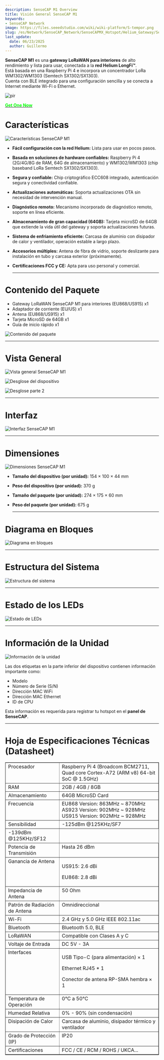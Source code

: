 ```yaml
---
description: SenseCAP M1 Overview
title: Visión General SenseCAP M1
keywords:
- SenseCAP Network
image: https://files.seeedstudio.com/wiki/wiki-platform/S-tempor.png
slug: /es/Network/SenseCAP_Network/SenseCAPMX_Hotspot/Helium_Gateway/SenseCAP_M1/SenseCAP_M1_Overview
last_update:
  date: 06/23/2025
  author: Guillermo
---
```


**SenseCAP M1** es una **gateway LoRaWAN para interiores** de alto rendimiento y lista para usar, conectada a la **red Helium LongFi™**.  
Está basada en una Raspberry Pi 4 e incorpora un concentrador LoRa WM1302/WM1303 (Semtech SX1302/SX1303).  
Cuenta con BLE integrado para una configuración sencilla y se conecta a Internet mediante Wi-Fi o Ethernet.

<p style={{textAlign: 'center'}}><img src="https://www.sensecapmx.com/wp-content/uploads/2022/06/sensecapm1.webp" alt="pir" width={600} height="auto" /></p>


<div class="get_one_now_container" style={{textAlign: 'center'}}>
    <a class="get_one_now_item" href="https://www.seeedstudio.com/SenseCAP-M1-LoRaWAN-Indoor-Gateway-EU868-p-5022.html" target="_blank">
            <strong><span><font color={'FFFFFF'} size={"4"}> Get One Now </font></span></strong>
    </a>
</div>

**Características**
===================

![Características SenseCAP M1](https://www.sensecapmx.com/wp-content/uploads/2022/06/features.jpg)

*   **Fácil configuración con la red Helium:** Lista para usar en pocos pasos.
*   **Basada en soluciones de hardware confiables:** Raspberry Pi 4 (2G/4G/8G de RAM, 64G de almacenamiento) y WM1302/WM1303 (chip baseband LoRa Semtech SX1302/SX1303).
*   **Segura y confiable:** Chip criptográfico ECC608 integrado, autenticación segura y conectividad confiable.
*   **Actualizaciones automáticas:** Soporta actualizaciones OTA sin necesidad de intervención manual.
*   **Diagnóstico remoto:** Mecanismo incorporado de diagnóstico remoto, soporte en línea eficiente.
*   **Almacenamiento de gran capacidad (64GB):** Tarjeta microSD de 64GB que extiende la vida útil del gateway y soporta actualizaciones futuras.
*   **Sistema de enfriamiento eficiente:** Carcasa de aluminio con disipador de calor y ventilador, operación estable a largo plazo.
*   **Accesorios múltiples:** Antena de fibra de vidrio, soporte deslizante para instalación en tubo y carcasa exterior (próximamente).
*   **Certificaciones FCC y CE:** Apta para uso personal y comercial.  
    
    * * *
    
**Contenido del Paquete**
=========================

*   Gateway LoRaWAN SenseCAP M1 para interiores (EU868/US915) x1  
*   Adaptador de corriente (EU/US) x1  
*   Antena (EU868/US915) x1  
*   Tarjeta MicroSD de 64GB x1  
*   Guía de inicio rápido x1  

![Contenido del paquete](https://www.sensecapmx.com/wp-content/uploads/2022/06/package-contents.png)

* * *

**Vista General**
=================

![Vista general SenseCAP M1](https://www.sensecapmx.com/wp-content/uploads/2022/06/overview-1.webp)

![Desglose del dispositivo](https://www.sensecapmx.com/wp-content/uploads/2022/06/overview-2.webp)

![Desglose parte 2](https://www.sensecapmx.com/wp-content/uploads/2022/06/overview-3.webp)

* * *

**Interfaz**
============

![Interfaz SenseCAP M1](https://www.sensecapmx.com/wp-content/uploads/2022/06/interface-1.webp)

* * *

**Dimensiones**
===============

![Dimensiones SenseCAP M1](https://www.sensecapmx.com/wp-content/uploads/2022/06/dimensions-1.webp)

*   **Tamaño del dispositivo (por unidad):** 154 × 100 × 44 mm  
*   **Peso del dispositivo (por unidad):** 370 g  
*   **Tamaño del paquete (por unidad):** 274 × 175 × 60 mm  
*   **Peso del paquete (por unidad):** 675 g  
    
    * * *
    
**Diagrama en Bloques**
=======================

![Diagrama en bloques](https://www.sensecapmx.com/wp-content/uploads/2022/06/block-diagram.webp)

* * *

**Estructura del Sistema**
==========================

![Estructura del sistema](https://www.sensecapmx.com/wp-content/uploads/2022/06/system-structure.webp)

* * *

**Estado de los LEDs**
======================

![Estado de LEDs](https://www.sensecapmx.com/wp-content/uploads/2022/06/LED-status.webp)

* * *

**Información de la Unidad**
============================

![Información de la unidad](https://www.sensecapmx.com/wp-content/uploads/2022/06/unit-info.webp)

Las dos etiquetas en la parte inferior del dispositivo contienen información importante como:

*   Modelo  
*   Número de Serie (S/N)  
*   Dirección MAC WiFi  
*   Dirección MAC Ethernet  
*   ID de CPU  

Esta información es requerida para registrar tu hotspot en el **panel de SenseCAP**.

* * *

**Hoja de Especificaciones Técnicas (Datasheet)**
=================================================

<table style={{width: '45.6785%'}} border={0} cellSpacing={0} cellPadding={0}><tbody><tr><td style={{width: '28.2523%'}} valign="top">Procesador</td><td style={{width: '71.4849%'}} valign="top">Raspberry Pi 4 (Broadcom BCM2711, Quad core Cortex-A72 (ARM v8) 64-bit SoC @ 1.5GHz)</td></tr><tr><td style={{width: '28.2523%'}} valign="top">RAM</td><td style={{width: '71.4849%'}} valign="top">2GB / 4GB / 8GB</td></tr><tr><td style={{width: '28.2523%'}} valign="top">Almacenamiento</td><td style={{width: '71.4849%'}} valign="top">64GB MicroSD Card</td></tr><tr><td style={{width: '28.2523%'}} valign="top">Frecuencia</td><td style={{width: '71.4849%'}} valign="top">EU868 Version: 863MHz ~ 870MHz<br />AS923 Version: 902MHz ~ 928MHz<br />US915 Version: 902MHz ~ 928MHz</td></tr><tr><td style={{width: '28.2523%'}} rowSpan={2} valign="top">Sensibilidad</td><td style={{width: '71.4849%'}} valign="top">-125dBm @125KHz/SF7</td></tr><tr><td style={{width: '71.4849%'}} valign="top">-139dBm @125KHz/SF12</td></tr><tr><td style={{width: '28.2523%'}} valign="top">Potencia de Transmisión</td><td style={{width: '71.4849%'}} valign="top">Hasta 26 dBm</td></tr><tr><td style={{width: '28.2523%'}} valign="top">Ganancia de Antena</td><td style={{width: '71.4849%'}} valign="top"><p>US915: 2.6 dBi</p><p>EU868: 2.8 dBi</p></td></tr><tr><td style={{width: '28.2523%'}} valign="top">Impedancia de Antena</td><td style={{width: '71.4849%'}} valign="top">50 Ohm</td></tr><tr><td style={{width: '28.2523%'}} valign="top">Patrón de Radiación de Antena</td><td style={{width: '71.4849%'}} valign="top">Omnidireccional</td></tr><tr><td style={{width: '28.2523%'}} valign="top">Wi-Fi</td><td style={{width: '71.4849%'}} valign="top">2.4 GHz y 5.0 GHz IEEE 802.11ac</td></tr><tr><td style={{width: '28.2523%'}} valign="top">Bluetooth</td><td style={{width: '71.4849%'}} valign="top">Bluetooth 5.0, BLE</td></tr><tr><td style={{width: '28.2523%'}} valign="top">LoRaWAN</td><td style={{width: '71.4849%'}} valign="top">Compatible con Clases A y C</td></tr><tr><td style={{width: '28.2523%'}} valign="top">Voltaje de Entrada</td><td style={{width: '71.4849%'}} valign="top">DC 5V - 3A</td></tr><tr><td style={{width: '28.2523%'}} valign="top">Interfaces</td><td style={{width: '71.4849%'}} valign="top"><p>USB Tipo-C (para alimentación) × 1</p><p>Ethernet RJ45 * 1</p><p>Conector de antena RP-SMA hembra × 1</p></td></tr><tr><td style={{width: '28.2523%'}} valign="top">Temperatura de Operación</td><td style={{width: '71.4849%'}} valign="top">0°C a 50°C</td></tr><tr><td style={{width: '28.2523%'}} valign="top">Humedad Relativa</td><td style={{width: '71.4849%'}} valign="top">0% - 90% (sin condensación)</td></tr><tr><td style={{width: '28.2523%'}} valign="top">Disipación de Calor</td><td style={{width: '71.4849%'}} valign="top">Carcasa de aluminio, disipador térmico y ventilador</td></tr><tr><td style={{width: '28.2523%'}} valign="top">Grado de Protección (IP)</td><td style={{width: '71.4849%'}} valign="top">IP20</td></tr><tr><td style={{width: '28.2523%'}} valign="top">Certificaciones</td><td style={{width: '71.4849%'}} valign="top">FCC / CE / RCM / ROHS / UKCA...</td></tr></tbody></table>
